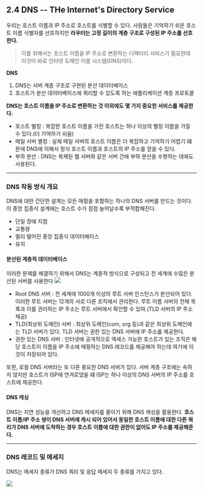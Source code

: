 ## 2.4 DNS -- THe Internet's Directory Service
우리는 호스트 이름과 IP 주소로 호스트를 식별할 수 있다. 사람들은 기억하기 쉬운 호스트 이름 식별자를 선호하지만 **라우터는 고정 길이의 계층 구조로 구성된 IP 주소를 선호한다.**

> 이를 위해서는 호스트 이름을 IP 주소로 변환하는 디렉터리 서비스가 필요한데 이것이 바로 인터넷 도메인 이름 시스템(DNS)이다.

**DNS**
1. DNS는 서버 계층 구조로 구현된 분산 데이터베이스
2. 호스트가 분산 데이터베이스에 쿼리할 수 있도록 하는 애플리케이션 계층 프로토콜

**DNS는 호스트 이름을 IP 주소로 변환하는 것 이외에도 몇 가지 중요한 서비스를 제공한다.**
- 호스트 별칭 : 복잡한 호스트 이름을 가진 호스트는 하나 이상의 별칭 이름을 가질 수 있다.(더 기억하기 쉬움)
- 메일 서버 별칭 : 실제 메일 서버의 호스트 이름은 더 복잡하고 기억하기 어렵기 떄문에 DNS에 의해서 정식 호스트 이름과 호스트의 IP 주소를 얻을 수 있다.
- 부하 분산 : DNS는 복제된 웹 서버와 같은 서버 간에 부하 분산을 수행하는 데에도 사용된다. 

---

### DNS 작동 방식 개요
DNS에 대한 간단한 설계는 모든 매핑을 포함하는 하나의 DNS 서버를 만드는 것이다. 이 중앙 집중식 설계에는 호스트 수가 점점 늘어날수록 부적합해진다.
- 단일 장애 지점
- 교통량
- 멀리 떨어진 중앙 집중식 데이터베이스
- 유지

#### 분산된 계층적 데이터베이스
이러한 문제를 해결하기 위해서 DNS는 계층적 방식으로 구성되고 전 세계에 수많은 분산된 서버를 사용한다
![](https://velog.velcdn.com/images/choiyoung6609/post/224d23b5-8c93-40cc-8dcc-f1ffdac888b9/image.png)

- Root DNS 서버 : 전 세계에 1000개 이상의 루트 서버 인스턴스가 분산되어 있다. 이러한 루트 서버는 12개의 서로 다른 조직에서 관리한다. 루트 이름 서버의 전체 목록과 이를 관리하는 IP 주소는 루트 서버에서 확인할 수 있따.(TLD 서버의 IP 주소 제공)
- TLD(최상위 도메인) 서버 : 최상위 도메인(com, org 등)과 같은 최상위 도메인에는 TLD 서버가 있다. TLD 서버는 권한 있는 DNS 서버에 IP 주소를 제공한다.
- 권한 있는 DNS 서버 : 인터넷에 공개적으로 액세스 가능한 호스트가 있는 조직은 해당 호스트이 이름을 IP 주소에 매핑하는 DNS 레코드를 제공해야 하는데 여기에 이것이 저장되어 있다. 

또한, 로컬 DNS 서버라는 또 다른 중요한 DNS 서버가 있다. 서버 계층 구조에는 속하지 않지만 호스트가 ISP에 연겨로댔을 떄 ISP는 하나 이상의 DNS 서버의 IP 주소를 호스트에 제공한다. 

#### DNS 캐싱
DNS는 지연 성능을 개선하고 DNS 메세지를 줄이기 위해 DNS 캐싱을 활용한다. **호스트 이름/IP 주소 쌍이 DNS 서버에 캐시 되어 있어서 동일한 호스트 이름에 대한 다른 쿼리가 DNS 서버에 도착하는 경우 호스트 이름에 대한 권한이 없어도 IP 주소를 제공해준다.**

---

### DNS 레코드 및 메세지
DNS는 메세지 종류가 DNS 쿼리 및 응답 메세지 두 종류를 가지고 있다.

![](https://velog.velcdn.com/images/choiyoung6609/post/5b83dc87-0468-48bc-998a-d0e02ccc578a/image.png)
